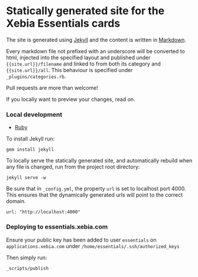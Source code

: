 # Statically generated site for the Xebia Essentials cards

The site is generated using [Jekyll](http://jekyllrb.com/) and the content is written in [Markdown](http://daringfireball.net/projects/markdown).

Every markdown file not prefixed with an underscore will be converted to html, injected into the specified layout and published under `{{site.url}}/filename` and linked to from both its category and `{{site.url}}/all`. This behaviour is specified under `_plugins/categories.rb`.

Pull requests are more than welcome!

If you locally want to preview your changes, read on.

### Local development

- [Ruby](https://www.ruby-lang.org/en/)

To install Jekyll run:

    gem install jekyll

To locally serve the statically generated site, and automatically rebuild when any file is changed, run from the project root directory:

    jekyll serve -w

Be sure that in `_config.yml`, the property `url` is set to localhost port 4000. This ensures that the dynamically generated urls will point to the correct domain.

    url: "http://localhost:4000"

### Deploying to essentials.xebia.com

Ensure your public key has been added to user `essentials` on `applications.xebia.com` under `/home/essentials/.ssh/authorized_keys`

Then simply run:

    _scripts/publish
